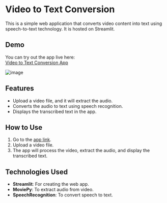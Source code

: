 # Video to Text Conversion

This is a simple web application that converts video content into text using speech-to-text technology. It is hosted on Streamlit.

## Demo

You can try out the app live here:  
[Video to Text Conversion App](https://video-to-text-convert.streamlit.app/)

![image](https://github.com/user-attachments/assets/de088d8f-ad14-4dd9-b16f-fef82d43ea6b)


## Features

- Upload a video file, and it will extract the audio.
- Converts the audio to text using speech recognition.
- Displays the transcribed text in the app.

## How to Use

1. Go to the [app link](https://video-to-text-convert.streamlit.app/).
2. Upload a video file.
3. The app will process the video, extract the audio, and display the transcribed text.

## Technologies Used

- **Streamlit**: For creating the web app.
- **MoviePy**: To extract audio from video.
- **SpeechRecognition**: To convert speech to text.
